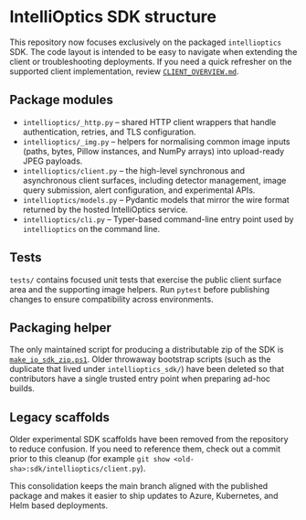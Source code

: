 # IntelliOptics SDK structure

This repository now focuses exclusively on the packaged `intellioptics` SDK. The code layout is
intended to be easy to navigate when extending the client or troubleshooting deployments. If you
need a quick refresher on the supported client implementation, review
[`CLIENT_OVERVIEW.md`](CLIENT_OVERVIEW.md).

## Package modules

- `intellioptics/_http.py` – shared HTTP client wrappers that handle authentication, retries, and
  TLS configuration.
- `intellioptics/_img.py` – helpers for normalising common image inputs (paths, bytes, Pillow
  instances, and NumPy arrays) into upload-ready JPEG payloads.
- `intellioptics/client.py` – the high-level synchronous and asynchronous client surfaces, including
  detector management, image query submission, alert configuration, and experimental APIs.
- `intellioptics/models.py` – Pydantic models that mirror the wire format returned by the hosted
  IntelliOptics service.
- `intellioptics/cli.py` – Typer-based command-line entry point used by `intellioptics` on the
  command line.

## Tests

`tests/` contains focused unit tests that exercise the public client surface area and the supporting
image helpers. Run `pytest` before publishing changes to ensure compatibility across environments.

## Packaging helper

The only maintained script for producing a distributable zip of the SDK is
[`make_io_sdk_zip.ps1`](../make_io_sdk_zip.ps1). Older throwaway bootstrap scripts (such as the
duplicate that lived under `intellioptics_sdk/`) have been deleted so that contributors have a single
trusted entry point when preparing ad-hoc builds.

## Legacy scaffolds

Older experimental SDK scaffolds have been removed from the repository to reduce confusion. If you
need to reference them, check out a commit prior to this cleanup (for example `git show
<old-sha>:sdk/intellioptics/client.py`).

This consolidation keeps the main branch aligned with the published package and makes it easier to
ship updates to Azure, Kubernetes, and Helm based deployments.

